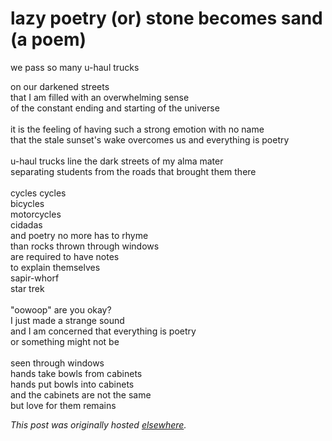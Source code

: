 # lazy poetry (or) stone becomes sand (a poem)

<div>
<p>we pass so many u-haul trucks</p>
<div>on our darkened streets</div>
<div>that I am filled with an overwhelming sense</div>
<div>of the constant ending and starting of the universe</div>
<div>
<br>
</div>
<div>it is the feeling of having such a strong emotion with no name</div>
<div>that the stale sunset's wake overcomes us and everything is poetry</div>
<div>
<br>
</div>
<div>u-haul trucks line the dark streets of my alma mater</div>
<div>separating students from the roads that brought them there</div>
<div>
<br>
</div>
<div>cycles cycles</div>
<div>bicycles</div>
<div>motorcycles</div>
<div>cidadas</div>
<div>and poetry no more has to rhyme</div>
<div>than rocks thrown through windows</div>
<div>are required to have notes</div>
<div>to explain themselves</div>
<div>sapir-whorf</div>
<div>star trek</div>
<div>
<br>
</div>
<div>"oowoop" are you okay?</div>
<div>I just made a strange sound</div>
<div>and I am concerned that everything is poetry</div>
<div>or something might not be</div>
<div>
<br>
</div>
<div>seen through windows</div>
<div>hands take bowls from cabinets</div>
<div>hands put bowls into cabinets</div>
<div>and the cabinets are not the same</div>
<div>but love for them remains</div>
</div>


*This post was originally hosted [elsewhere](http://planspace.blogspot.com/2011/08/lazy-poetry-or-stone-becomes-sand-poem.html).*

